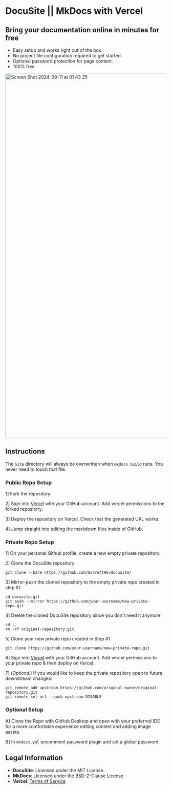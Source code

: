 # DocuSite || MkDocs with Vercel

## Bring your documentation online in minutes for free

* Easy setup and works right out of the box.
* No project file configuration required to get started.
* Optional password protection for page content.
* 100% free.

<img width="1138" alt="Screen Shot 2024-09-11 at 01 43 25" src="https://github.com/user-attachments/assets/68f0f167-32e9-4e8f-b55b-5a7c0c91a00a">

## Instructions

The `Site` directory will always be overwritten when `mkdocs build` runs. You never need to touch that file.

### Public Repo Setup

1] Fork the repository. 
<br>

2] Sign into [Vercel](https://vercel.com) with your GitHub account. Add vercel permissions to the forked repository.
<br>

3] Deploy the repository on Vercel. Check that the generated URL works.
<br>

4] Jump straight into editing the markdown files inside of GitHub.
<br>

### Private Repo Setup 

1] On your personal Github profile, create a new empty private repository.
<br>

2] Clone the DocuSite repository 
```
git clone --bare https://github.com/Garrett96/docusite/
```

3] Mirror-push the cloned repository to the empty private repo created in step #1 
```
cd docusite.git 
git push --mirror https://github.com/your-username/new-private-repo.git
```

4] Delete the cloned DocuSite repository since you don't need it anymore 
```
cd ..
rm -rf original-repository.git
```

5] Clone your new private repo created in Step #1 
```
git clone https://github.com/your-username/new-private-repo.git
```

6] Sign into [Vercel](https://vercel.com) with your GitHub account. Add vercel permissions to your private repo & then deploy on Vercel.
<br>

7] (*Optional*) If you would like to keep the private repository open to future downstream changes:
```
git remote add upstream https://github.com/original-owner/original-repository.git
git remote set-url --push upstream DISABLE
```

### Optional Setup

A] Clone the Repo with GitHub Desktop and open with your preferred IDE for a more comfortable experience editing content and adding image assets.
<br>

B] In `mkdocs.yml` uncomment password plugin and set a global password.

## Legal Information

- **DocuSite**: Licensed under the MIT License.
- **MkDocs**: Licensed under the BSD-2-Clause License.
- **Vercel**: [Terms of Service](https://vercel.com/legal/terms)
